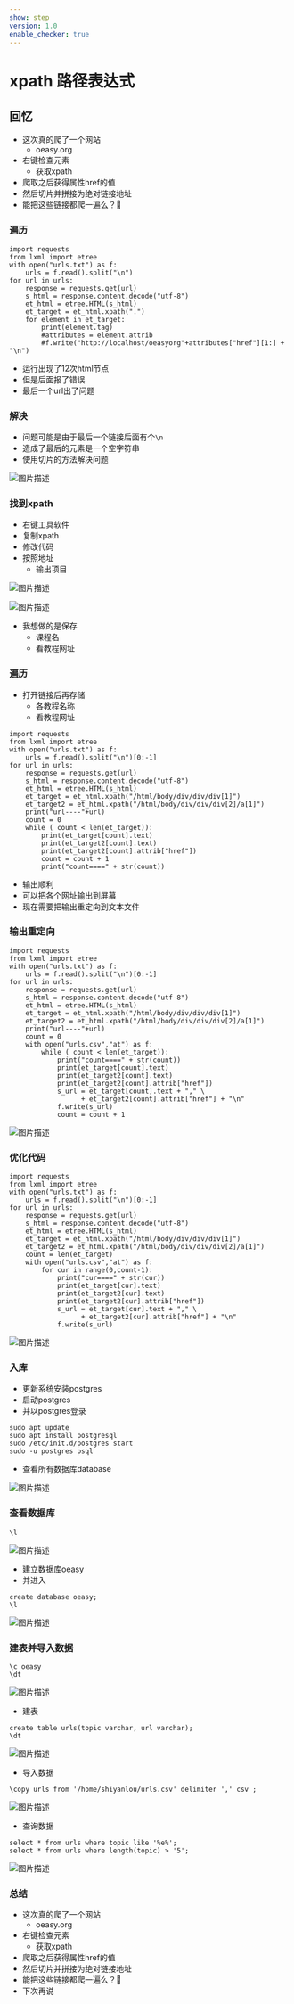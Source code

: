 ```yaml
---
show: step
version: 1.0
enable_checker: true
---
```


# xpath 路径表达式
## 回忆

- 这次真的爬了一个网站
	- oeasy.org
- 右键检查元素
	- 获取xpath
- 爬取之后获得属性href的值
- 然后切片并拼接为绝对链接地址
- 能把这些链接都爬一遍么？🤔

### 遍历
```
import requests
from lxml import etree
with open("urls.txt") as f:
    urls = f.read().split("\n")
for url in urls:
    response = requests.get(url)
    s_html = response.content.decode("utf-8")
    et_html = etree.HTML(s_html)
    et_target = et_html.xpath(".")
    for element in et_target:
        print(element.tag)
        #attributes = element.attrib
        #f.write("http://localhost/oeasyorg"+attributes["href"][1:] + "\n")
```
- 运行出现了12次html节点
- 但是后面报了错误
- 最后一个url出了问题

### 解决

- 问题可能是由于最后一个链接后面有个`\n`
- 造成了最后的元素是一个空字符串
- 使用切片的方法解决问题

![图片描述](https://doc.shiyanlou.com/courses/uid1190679-20210902-1630590728046)

### 找到xpath

- 右键工具软件
- 复制xpath
- 修改代码
- 按照地址
	- 输出项目

![图片描述](https://doc.shiyanlou.com/courses/uid1190679-20210902-1630590988087)

![图片描述](https://doc.shiyanlou.com/courses/uid1190679-20210903-1630651702331)

- 我想做的是保存
	- 课程名
	- 看教程网址

### 遍历
- 打开链接后再存储
	- 各教程名称
	- 看教程网址
```
import requests
from lxml import etree
with open("urls.txt") as f:
    urls = f.read().split("\n")[0:-1]
for url in urls:
    response = requests.get(url)
    s_html = response.content.decode("utf-8")
    et_html = etree.HTML(s_html)
    et_target = et_html.xpath("/html/body/div/div/div[1]")
    et_target2 = et_html.xpath("/html/body/div/div/div[2]/a[1]")
    print("url----"+url)
    count = 0
    while ( count < len(et_target)):
        print(et_target[count].text)
        print(et_target2[count].text)
        print(et_target2[count].attrib["href"])
        count = count + 1
        print("count====" + str(count))
```

- 输出顺利
- 可以把各个网址输出到屏幕
- 现在需要把输出重定向到文本文件

### 输出重定向

```
import requests
from lxml import etree
with open("urls.txt") as f:
    urls = f.read().split("\n")[0:-1]
for url in urls:
    response = requests.get(url)
    s_html = response.content.decode("utf-8")
    et_html = etree.HTML(s_html)
    et_target = et_html.xpath("/html/body/div/div/div[1]")
    et_target2 = et_html.xpath("/html/body/div/div/div[2]/a[1]")
    print("url----"+url)
    count = 0
    with open("urls.csv","at") as f:
        while ( count < len(et_target)):
            print("count====" + str(count))
            print(et_target[count].text)
            print(et_target2[count].text)
            print(et_target2[count].attrib["href"])
            s_url = et_target[count].text + "," \
                  + et_target2[count].attrib["href"] + "\n"
            f.write(s_url)
            count = count + 1
```

![图片描述](https://doc.shiyanlou.com/courses/uid1190679-20210903-1630653569803)

### 优化代码

```
import requests
from lxml import etree
with open("urls.txt") as f:
    urls = f.read().split("\n")[0:-1]
for url in urls:
    response = requests.get(url)
    s_html = response.content.decode("utf-8")
    et_html = etree.HTML(s_html)
    et_target = et_html.xpath("/html/body/div/div/div[1]")
    et_target2 = et_html.xpath("/html/body/div/div/div[2]/a[1]")
    count = len(et_target)
    with open("urls.csv","at") as f:
        for cur in range(0,count-1):
            print("cur====" + str(cur))
            print(et_target[cur].text)
            print(et_target2[cur].text)
            print(et_target2[cur].attrib["href"])
            s_url = et_target[cur].text + "," \
                  + et_target2[cur].attrib["href"] + "\n"
            f.write(s_url)
```

![图片描述](https://doc.shiyanlou.com/courses/uid1190679-20210903-1630663926329)
### 入库
- 更新系统安装postgres
- 启动postgres
- 并以postgres登录

```
sudo apt update
sudo apt install postgresql
sudo /etc/init.d/postgres start
sudo -u postgres psql
```

- 查看所有数据库database

![图片描述](https://doc.shiyanlou.com/courses/uid1190679-20210903-1630664944685)

### 查看数据库
```
\l
```

![图片描述](https://doc.shiyanlou.com/courses/uid1190679-20210903-1630665003642)

- 建立数据库oeasy
- 并进入

```
create database oeasy;
\l
```
![图片描述](https://doc.shiyanlou.com/courses/uid1190679-20210903-1630665050881)

### 建表并导入数据
```
\c oeasy
\dt
```

![图片描述](https://doc.shiyanlou.com/courses/uid1190679-20210903-1630665134696)

- 建表

```
create table urls(topic varchar, url varchar);
\dt
```

![图片描述](https://doc.shiyanlou.com/courses/uid1190679-20210903-1630665232801)

- 导入数据

```
\copy urls from '/home/shiyanlou/urls.csv' delimiter ',' csv ;
```
![图片描述](https://doc.shiyanlou.com/courses/uid1190679-20210903-1630665741698)

- 查询数据

```
select * from urls where topic like '%e%';
select * from urls where length(topic) > '5';
```

![图片描述](https://doc.shiyanlou.com/courses/uid1190679-20210903-1630665711812)

### 总结

- 这次真的爬了一个网站
	- oeasy.org
- 右键检查元素
	- 获取xpath
- 爬取之后获得属性href的值
- 然后切片并拼接为绝对链接地址
- 能把这些链接都爬一遍么？🤔
- 下次再说
